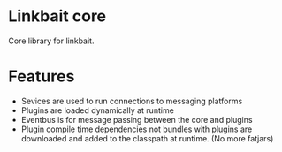 # Linkbait core

Core library for linkbait.

# Features

* Sevices are used to run connections to messaging platforms
* Plugins are loaded dynamically at runtime
* Eventbus is for message passing between the core and plugins
* Plugin compile time dependencies not bundles with plugins are downloaded 
and added to the classpath at runtime. (No more fatjars)